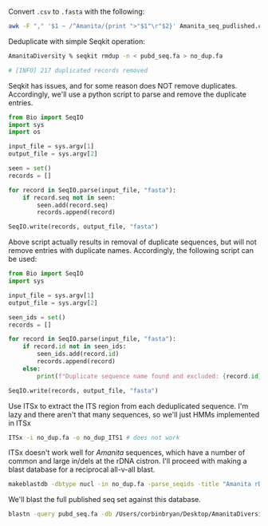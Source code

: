 Convert `.csv` to `.fasta` with the following:
```bash
awk -F "," '$1 ~ /^Amanita/{print ">"$1"\r"$2}' Amanita_seq_pudlished.csv | sed 's/ /_/g' > pubd_seq.fa
```
Deduplicate with simple Seqkit operation:
```bash
AmanitaDiversity % seqkit rmdup -n < pubd_seq.fa > no_dup.fa

# [INFO] 217 duplicated records removed
```
Seqkit has issues, and for some reason does NOT remove duplicates. Accordingly, we'll use a python script to parse and remove the duplicate entries. 
```python
from Bio import SeqIO
import sys
import os 

input_file = sys.argv[1]
output_file = sys.argv[2]

seen = set()
records = []

for record in SeqIO.parse(input_file, "fasta"):  
    if record.seq not in seen:
        seen.add(record.seq)
        records.append(record)

SeqIO.write(records, output_file, "fasta")
```
Above script actually results in removal of duplicate sequences, but will not remove entries with duplicate names. Accordingly, the following script can be used: 
```python
from Bio import SeqIO
import sys

input_file = sys.argv[1]
output_file = sys.argv[2]

seen_ids = set()
records = []

for record in SeqIO.parse(input_file, "fasta"):
    if record.id not in seen_ids:
        seen_ids.add(record.id)
        records.append(record)
    else:
        print(f"Duplicate sequence name found and excluded: {record.id}")

SeqIO.write(records, output_file, "fasta")
```


Use ITSx to extract the ITS region from each deduplicated sequence. I'm lazy and there aren't that many sequences, so we'll just HMMs implemented in ITSx 
```bash
ITSx -i no_dup.fa -o no_dup_ITS1 # does not work 
```
ITSx doesn't work well for *Amanita* sequences, which have a number of common and large in/dels at the rDNA cistron. I'll proceed with making a blast database for a reciprocal all-v-all blast.
```bash
makeblastdb -dbtype nucl -in no_dup.fa -parse_seqids -title "Amanita rDNA" -out Amanita_no_dup
```
We'll blast the full published seq set against this database. 
```bash
blastn -query pubd_seq.fa -db /Users/corbinbryan/Desktop/AmanitaDiversity/Amanita_no_dup -outfmt 6 -out full_v_nodup.tsv -max_target_seqs 1
```
